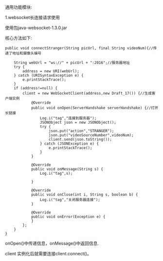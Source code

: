 通用功能模块:

1.websocket长连接请求使用

使用包java-websocket-1.3.0.jar

核心方法如下:

    public void connectStranger(String picUrl, final String videoNum){//传递了地址和摄像头编号
    
        String webUrl = "ws://" + picUrl + ":2016";//服务器地址
        try {
            address = new URI(webUrl);
        } catch (URISyntaxException e) {
            e.printStackTrace();
        }
        if (address!=null) {
            client = new WebSocketClient(address,new Draft_17()) {//生成客户端实例
                @Override
                public void onOpen(ServerHandshake serverHandshake) {//打开长链接
                    Log.i("tag","连接到服务器");
                    JSONObject json = new JSONObject();
                    try {
                        json.put("action","STRANGER");
                        json.put("videoSourceNumber",videoNum);
                        client.send(json.toString());
                    } catch (JSONException e) {
                        e.printStackTrace();
                    }
                }
    
                @Override
                public void onMessage(String s) {
                    Log.i("tag",s);
    
                }
    
                @Override
                public void onClose(int i, String s, boolean b) {
                    Log.i("tag","关闭服务器连接");
                }
    
                @Override
                public void onError(Exception e) {
                }
            };
        }
    }

onOpen()中传递信息，onMessage()中返回信息.

client 实例化后就需要连接client.connect()。
